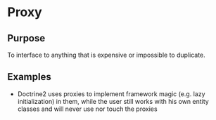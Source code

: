 # Proxy

## Purpose

To interface to anything that is expensive or impossible to duplicate.

## Examples

* Doctrine2 uses proxies to implement framework magic (e.g. lazy initialization) in them, while the user still works with his own entity classes and will never use nor touch the proxies
